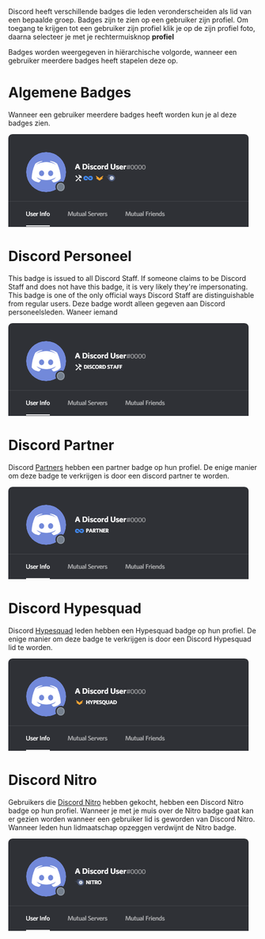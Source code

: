 <!-- TITLE: Badges -->
<!-- SUBTITLE: Informatie over Discord gebruiker badges. -->

Discord heeft verschillende badges die leden veronderscheiden als lid van een bepaalde groep. Badges zijn te zien op een gebruiker zijn profiel. Om toegang te krijgen tot een gebruiker zijn profiel klik je op de zijn profiel foto, daarna selecteer je met je rechtermuisknop **profiel** 

Badges worden weergegeven in hiërarchische volgorde, wanneer een gebruiker meerdere badges heeft stapelen deze op.

# Algemene Badges
Wanneer een gebruiker meerdere badges heeft worden kun je al deze badges zien.

![Generalbadges](/uploads/badges/generalbadges.png "A General Overview of Badges")

# Discord Personeel
This badge is issued to all Discord Staff. If someone claims to be Discord Staff and does not have this badge, it is very likely they're impersonating. This badge is one of the only official ways Discord Staff are distinguishable from regular users. 
Deze badge wordt alleen gegeven aan Discord personeelsleden. Waneer iemand

![Staffbadge](/uploads/badges/newstaffbadge.png "A Staff Member's Badge")

# Discord Partner
Discord [Partners](/partner) hebben een partner badge op hun profiel. De enige manier om deze badge te verkrijgen is door een discord partner te worden.

![Newpartnerbadge](/uploads/badges/newpartnerbadge.png "A Discord Partner Badge")
# Discord Hypesquad
Discord [Hypesquad](/hypesquad) leden hebben een Hypesquad badge op hun profiel. De enige manier om deze badge te verkrijgen is door een Discord Hypesquad lid te worden.

![Hypesquadbadge](/uploads/badges/newhypesquadbadge.png "A Hypesquad Member's Badge")
# Discord Nitro
Gebruikers die [Discord Nitro](/nitro) hebben gekocht, hebben een Discord Nitro badge op hun profiel. Wanneer je met je muis over de Nitro badge gaat kan er gezien worden wanneer een gebruiker lid is geworden van Discord Nitro. Wanneer leden hun lidmaatschap opzeggen verdwijnt de Nitro badge.

![Nitrobadge](/uploads/badges/newnitrobadge.png "A Nitro Discord User's Badge")